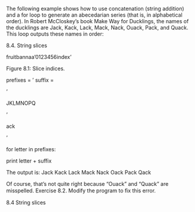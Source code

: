 The following example shows how to use concatenation (string addition) and a for loop to generate an abecedarian series (that is, in alphabetical order). In Robert McCloskey’s book Make Way for Ducklings, the names of the ducklings are Jack, Kack, Lack, Mack, Nack, Ouack, Pack, and Quack. This loop outputs these names in order:

8.4. String slices

fruitbannaa’0123456index’

Figure 8.1: Slice indices.

prefixes = ’ suffix =

’

JKLMNOPQ

’

ack

’

for letter in prefixes:

print letter + suffix

The output is: Jack Kack Lack Mack Nack Oack Pack Qack

Of course, that’s not quite right because “Ouack” and “Quack” are misspelled. Exercise 8.2. Modify the program to ﬁx this error.

8.4 String slices